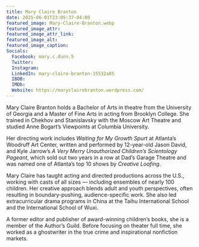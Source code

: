 ```yaml
---
title: Mary Claire Branton
date: 2025-06-01T23:05:37-04:00
featured_image: Mary-Claire-Branton.webp
featured_image_attr: 
featured_image_attr_link: 
featured_image_alt: 
featured_image_caption: 
Socials:
  Facebook: mary.c.dunn.5
  Twitter: 
  Instagram: 
  LinkedIn: mary-claire-branton-15532a85
  IBDB: 
  IMDb:
  Website: https://maryclairebranton.wordpress.com/
---
```

Mary Claire Branton holds a Bachelor of Arts in theatre from the University of Georgia and a Master of Fine Arts in acting from Brooklyn College. She trained in Chekhov and Stanislavsky with the Moscow Art Theatre and studied Anne Bogart’s Viewpoints at Columbia University.

Her directing work includes *Waiting for My Growth Spurt* at Atlanta’s Woodruff Art Center, written and performed by 12-year-old Jason David, and Kyle Jarrow’s *A Very Merry Unauthorized Children’s Scientology Pageant*, which sold out two years in a row at Dad’s Garage Theatre and was named one of Atlanta’s top 10 shows by *Creative Loafing*.

Mary Claire has taught acting and directed productions across the U.S., working with casts of all sizes — including ensembles of nearly 100 children. Her creative approach blends adult and youth perspectives, often resulting in boundary-pushing, audience-specific work. She also led extracurricular drama programs in China at the Taihu International School and the International School of Wuxi.

A former editor and publisher of award-winning children’s books, she is a member of the Author’s Guild. Before focusing on theater full time, she worked as a ghostwriter in the true crime and inspirational nonfiction markets.